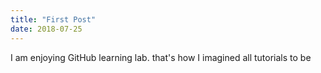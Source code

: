 ```yaml
---
title: "First Post"
date: 2018-07-25
---
```

I am enjoying GitHub learning lab.
that's how I imagined all tutorials to be
